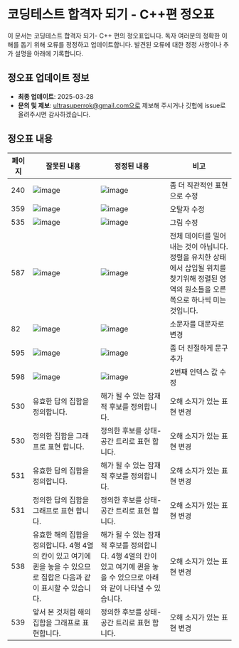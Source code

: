 # 코딩테스트 합격자 되기 - C++편 정오표

이 문서는 코딩테스트 합격자 되기- C++ 편의 정오표입니다. 독자 여러분의 정확한 이해를 돕기 위해 오류를 정정하고 업데이트합니다. 발견된 오류에 대한 정정 사항이나 추가 설명을 아래에 기록합니다.

## 정오표 업데이트 정보

- **최종 업데이트**: 2025-03-28
- **문의 및 제보**: ultrasuperrok@gmail.com으로 제보해 주시거나 깃헙에 issue로 올려주시면 감사하겠습니다.

## 정오표 내용

| 페이지  | 잘못된 내용 | 정정된 내용 | 비고 |
|--------|-------------|-------------|------|
| 240     | ![image](https://github.com/dremdeveloper/codingtest_cpp/assets/131899974/628081ed-f3ab-433c-8519-ab9c7cee8377) |![image](https://github.com/dremdeveloper/codingtest_cpp/assets/131899974/cfa0b24e-8ae1-4fce-9f03-94bc524358b3)| 좀 더 직관적인 표현으로 수정 |
|359|![image](https://github.com/dremdeveloper/codingtest_cpp/assets/131899974/095f7e28-e022-45b7-8c86-9c627985827d)|![image](https://github.com/dremdeveloper/codingtest_cpp/assets/131899974/4ca4d827-e4f8-44cf-b8d9-2b4988c0b011)|오탈자 수정|
|535|![image](https://github.com/user-attachments/assets/10dbc36f-49b5-4e0f-b79c-cc02605bb2a3)|![image](https://github.com/user-attachments/assets/42b678f7-472b-41db-92e4-b584ab7e9ace)|그림 수정|
| 587     | ![image](https://github.com/user-attachments/assets/5ec175a7-c610-4c45-8d65-c450fe0e928b)|![image](https://github.com/user-attachments/assets/481412e7-cb54-4e3b-9d8d-42e6e5c62e38)|전체 데이터를 밀어내는 것이 아닙니다. 정렬을 유치한 상태에서 삽입될 위치를 찾기위해 정렬된 영역의 원소들을 오른쪽으로 하나씩 미는것입니다.|
| 82     | ![image](https://github.com/user-attachments/assets/16a81d58-cb8b-4b34-96c6-1131b7f54c1c)|![image](https://github.com/user-attachments/assets/b6faa1b8-d76a-4a28-a5c8-fc19765901d8)|소문자를 대문자로 변경|
| 595     |![image](https://github.com/user-attachments/assets/31d632fb-b6c5-49d2-915b-0683000b15f9)|![image](https://github.com/user-attachments/assets/8c27831b-c8ee-4592-8b11-fdfd4ed9c12d)|좀 더 친절하게 문구 추가|
| 598     |![image](https://github.com/user-attachments/assets/e63606b3-3143-4d05-b080-1a07a5db199a)|![image](https://github.com/user-attachments/assets/0bd50177-549e-42f1-a5d1-f5cbc45be60f)|2번째 인덱스 값 수정|
|530|유효한 답의 집합을 정의합니다.|해가 될 수 있는 잠재적 후보를 정의합니다.|오해 소지가 있는 표현 변경|
|530|정의한 집합을 그래프로 표현 합니다.|정의한 후보를 상태-공간 트리로 표현 합니다.|오해 소지가 있는 표현 변경|
|531|유효한 답의 집합을 정의합니다.|해가 될 수 있는 잠재적 후보를 정의합니다.|오해 소지가 있는 표현 변경|
|531|정의한 답의 집합을 그래프로 표현 합니다.|정의한 후보를 상태-공간 트리로 표현 합니다.|오해 소지가 있는 표현 변경|
|538|유효한 해의 집합을 정의합니다. 4행 4열의 칸이 있고 여기에 퀸을 놓을 수 있으므로 집합은 다음과 같이 표시할 수 있습니다.|해가 될 수 있는 잠재적 후보를 정의합니다. 4행 4열의 칸이 있고 여기에 퀸을 놓을 수 있으므로 아래와 같이 나타낼 수 있습니다.|오해 소지가 있는 표현 변경|
|539|앞서 본 것처럼 해의 집합을 그래프로 표현합니다.|정의한 후보를 상태-공간 트리로 표현 합니다.|오해 소지가 있는 표현 변경|
